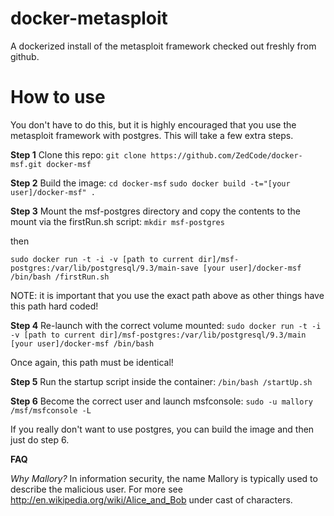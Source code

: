 docker-metasploit
=================

A dockerized install of the metasploit framework checked out freshly from github.

How to use
==========
You don't have to do this, but it is highly encouraged that you use the metasploit framework with postgres. This will take a few extra steps.

**Step 1** Clone this repo:
`git clone https://github.com/ZedCode/docker-msf.git docker-msf`

**Step 2** Build the image:
`cd docker-msf`
`sudo docker build -t="[your user]/docker-msf" .`

**Step 3** Mount the msf-postgres directory and copy the contents to the mount via the firstRun.sh script:
`mkdir msf-postgres`

then

`sudo docker run -t -i -v [path to current dir]/msf-postgres:/var/lib/postgresql/9.3/main-save [your user]/docker-msf /bin/bash /firstRun.sh`

NOTE: it is important that you use the exact path above as other things have this path hard coded!

**Step 4** Re-launch with the correct volume mounted:
`sudo docker run -t -i -v [path to current dir]/msf-postgres:/var/lib/postgresql/9.3/main [your user]/docker-msf /bin/bash`

Once again, this path must be identical!

**Step 5** Run the startup script inside the container:
`/bin/bash /startUp.sh`

**Step 6** Become the correct user and launch msfconsole:
`sudo -u mallory /msf/msfconsole -L`

If you really don't want to use postgres, you can build the image and then just do step 6.

**FAQ**

*Why Mallory?* In information security, the name Mallory is typically used to describe the malicious user. For more see http://en.wikipedia.org/wiki/Alice_and_Bob under cast of characters.
